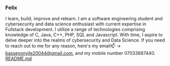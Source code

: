 ### Felix

I learn, build, improve and relearn. I am a software engineering student and cybersecurity and data science enthusiast with current expertise in Fullstack development. I utilize a range of technologies comprising knowledge of C, Java, C++, PHP, SQL and Javascript. With time, I aspire to delve deeper into the realms of cybersecurity and Data Science. If you need to reach out to me for any reason, here's my email📫 -> basseyonyile20044@gmail.com, and my mobile number 07033687440.
[README.md](https://github.com/OnyileFelix1/OnyileFelix1/files/14439248/README.md)

